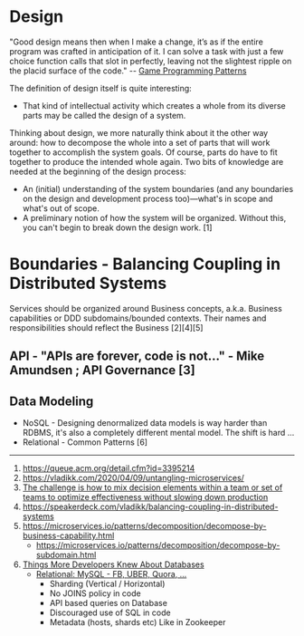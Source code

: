 # Design
"Good design means then when I make a change, it’s as if the entire program was crafted in anticipation of it. I can solve a task with just a few choice function calls that slot in perfectly, leaving not the slightest ripple on the placid surface of the code."  -- [Game Programming Patterns](https://gameprogrammingpatterns.com/contents.html)

The definition of design itself is quite interesting: 
- That kind of intellectual activity which creates a whole from its diverse parts may be called the design of a system.

Thinking about design, we more naturally think about it the other way around: how to decompose the whole into a set of parts that will work together to accomplish the system goals. Of course, parts do have to fit together to produce the intended whole again.
Two bits of knowledge are needed at the beginning of the design process:
* An (initial) understanding of the system boundaries (and any boundaries on the design and development process too)—what's in scope and what's out of scope.
* A preliminary notion of how the system will be organized. Without this, you can't begin to break down the design work. [1]

# Boundaries - Balancing Coupling in Distributed Systems

Services should be organized around Business concepts, a.k.a. Business capabilities or DDD subdomains/bounded contexts. Their names and responsibilities should reflect the Business [2][4][5]

## API  - "APIs are forever, code is not..." - Mike Amundsen ; API Governance [3]
## Data Modeling
* NoSQL - Designing denormalized data models is way harder than RDBMS, it's also a completely different mental model. The shift is hard ...
* Relational -  Common Patterns [6]

---

1. https://queue.acm.org/detail.cfm?id=3395214
2. https://vladikk.com/2020/04/09/untangling-microservices/
3. [The challenge is how to mix decision elements within a team or set of teams to optimize effectiveness without slowing down production](https://blogs.mulesoft.com/dev/management-dev/improve-api-governance-with-distributed-decision-making/)
4. https://speakerdeck.com/vladikk/balancing-coupling-in-distributed-systems
5. https://microservices.io/patterns/decomposition/decompose-by-business-capability.html
     * https://microservices.io/patterns/decomposition/decompose-by-subdomain.html
6. [Things More Developers Knew About Databases](https://medium.com/@rakyll/things-i-wished-more-developers-knew-about-databases-2d0178464f78)
     * [Relational: MySQL - FB, UBER, Quora, ...](https://www.quora.com/q/quoraengineering/MySQL-sharding-at-Quora)
       * Sharding (Vertical / Horizontal)
       * No JOINS policy in code
       * API based queries on Database
       * Discouraged use of SQL in code
       * Metadata (hosts, shards etc) Like in Zookeeper 
